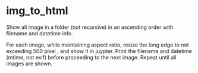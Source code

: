 # img_to_html

Show all image in a folder (not recursive) in an ascending order with filename and datetime info.

For each image, 
while maintaining aspect ratio,
resize the long edge to not exceeding 500 pixel ,
and show it in juypter.
Print the filename and datetime (mtime, not exif) before proceeding to the next image.
Repeat until all images are shown.
